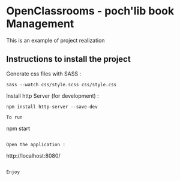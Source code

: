 # OpenClassrooms - poch'lib book Management

This is an example of project realization

## Instructions to install the project

Generate css files with SASS :
```
sass --watch css/style.scss css/style.css
```

<!-- Install Dependencies (for production) : 
```
npm run build
``` -->

Install http Server (for development) :
```
npm install http-server --save-dev

To run
```
npm start
```

Open the application :
```
http://localhost:8080/
```

Enjoy 
